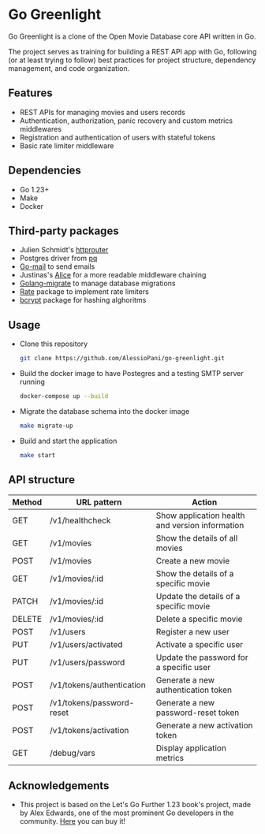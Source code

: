 # Go Greenlight
Go Greenlight is a clone of the Open Movie Database core API written in Go. 

The project serves as training for building a REST API app with Go, following (or at least trying to follow) best practices for project structure, dependency management, and code organization.



## Features

- REST APIs for managing movies and users records 
- Authentication, authorization, panic recovery and custom metrics middlewares
- Registration and authentication of users with stateful tokens
- Basic rate limiter middleware



## Dependencies

- Go 1.23+
- Make
- Docker



## Third-party packages

- Julien Schmidt's [httprouter](https://github.com/julienschmidt/httprouter)
- Postgres driver from [pq](https://github.com/lib/pq)
- [Go-mail](https://github.com/go-mail/mail) to send emails
- Justinas's [Alice](https://github.com/justinas/alice) for a more readable middleware chaining
- [Golang-migrate](https://github.com/golang-migrate/migrate) to manage database migrations
- [Rate](golang.org/x/time/rate) package to implement rate limiters
- [bcrypt](https://pkg.go.dev/golang.org/x/crypto/bcrypt) package for hashing alghoritms




## Usage

- Clone this repository

  ```bash
  git clone https://github.com/AlessioPani/go-greenlight.git
  ```
  
- Build the docker image to have Postegres and a testing SMTP server running

  ```bash
  docker-compose up --build 
  ```

- Migrate the database schema into the docker image

  ```bash
  make migrate-up
  ```

- Build and start the application

  ```bash
  make start
  ```




## API structure

| Method | URL pattern               | Action                                          |
| ------ | ------------------------- | ----------------------------------------------- |
| GET    | /v1/healthcheck           | Show application health and version information |
| GET    | /v1/movies                | Show the details of all movies                  |
| POST   | /v1/movies                | Create a new movie                              |
| GET    | /v1/movies/:id            | Show the details of a specific movie            |
| PATCH  | /v1/movies/:id            | Update the details of a specific movie          |
| DELETE | /v1/movies/:id            | Delete a specific movie                         |
| POST   | /v1/users                 | Register a new user                             |
| PUT    | /v1/users/activated       | Activate a specific user                        |
| PUT    | /v1/users/password        | Update the password for a specific user         |
| POST   | /v1/tokens/authentication | Generate a new authentication token             |
| POST   | /v1/tokens/password-reset | Generate a new password-reset token             |
| POST   | /v1/tokens/activation     | Generate a new activation token                 |
| GET    | /debug/vars               | Display application metrics                     |



## Acknowledgements

- This project is based on the Let's Go Further 1.23 book's project, made by Alex Edwards, one of the most prominent Go developers in the community. [Here](https://lets-go-further.alexedwards.net) you can buy it!
